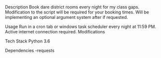 Description
Book dare district rooms every night for my class gaps. Modification to the script will be required for your booking times.
Will be implementing an optional argument system after if requested.

Usage
  Run in a cron tab or windows task scheduler every night at 11:59 PM. 
  Active internet connection required.
  Modifications 


Tech Stack
  Python 3.6 

  Dependencies 
    -requests
    
    
    


